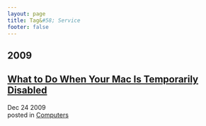 ```yaml
---
layout: page
title: Tag&#58; Service
footer: false
---
```


<div id="blog-archives" class="category">
<h2>2009</h2>

<article>
<h1><a href="/2009/12/24/what-to-do-when-your-mac-is-temporarily-disabled/index.html">What to Do When Your Mac Is Temporarily Disabled</a></h1>
<time datetime="2009-12-24T00:00:00-06:00" pubdate><span class='month'>Dec</span> <span class='day'>24</span> <span class='year'>2009</span></time>
<footer>
<span class="categories">posted in 
<a href='/categories/computers/'>Computers</a></span>
</footer>
</article>
</div>
